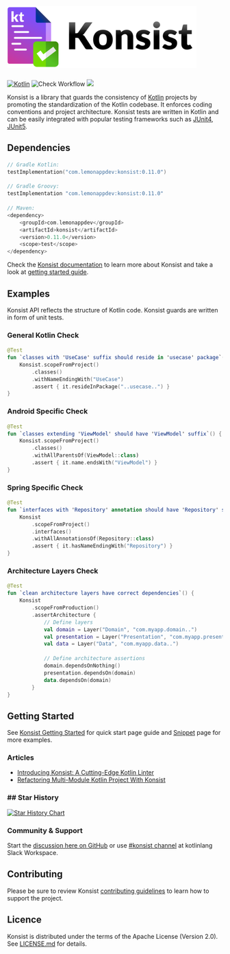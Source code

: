 ![Konsist](misc/page-konsist-logo.png)
==========

[![Kotlin](https://img.shields.io/badge/Kotlin-blue.svg?style=flat&logo=kotlin)](https://kotlinlang.org)
![Check Workflow](https://github.com/LemonAppDev/konsist/actions/workflows/check.yml/badge.svg)
[<img src="https://img.shields.io/maven-central/v/com.lemonappdev/konsist?label=Release"/>](https://central.sonatype.com/artifact/com.lemonappdev/konsist)

Konsist is a library that guards the consistency of [Kotlin](https://kotlinlang.org/) projects by promoting the
standardization of the Kotlin codebase. It enforces coding conventions and project architecture. Konsist
tests are written in Kotlin and can be easily integrated with popular testing frameworks such as 
[JUnit4](https://junit.org/junit4/), [JUnit5](https://junit.org/junit5/).

## Dependencies

```kotlin
// Gradle Kotlin:
testImplementation("com.lemonappdev:konsist:0.11.0")

// Gradle Groovy:
testImplementation "com.lemonappdev:konsist:0.11.0"

// Maven:
<dependency>
    <groupId>com.lemonappdev</groupId>
    <artifactId>konsist</artifactId>
    <version>0.11.0</version>
    <scope>test</scope>
</dependency>
```

Check the [Konsist documentation](https://docs.konsist.lemonappdev.com/) to learn more about Konsist and take a 
look at [getting started guide](https://docs.konsist.lemonappdev.com/getting-started/gettingstarted).

## Examples

Konsist API reflects the structure of Kotlin code. Konsist guards are written in form of unit tests.

### General Kotlin Check

```kotlin
@Test
fun `classes with 'UseCase' suffix should reside in 'usecase' package`() {
    Konsist.scopeFromProject()
        .classes()
        .withNameEndingWith("UseCase")
        .assert { it.resideInPackage("..usecase..") }
}
```

### Android Specific Check

```kotlin
@Test
fun `classes extending 'ViewModel' should have 'ViewModel' suffix`() {
    Konsist.scopeFromProject()
        .classes()
        .withAllParentsOf(ViewModel::class)
        .assert { it.name.endsWith("ViewModel") }
}
```

### Spring Specific Check

```kotlin
@Test
fun `interfaces with 'Repository' annotation should have 'Repository' suffix`() {
    Konsist
        .scopeFromProject()
        .interfaces()
        .withAllAnnotationsOf(Repository::class)
        .assert { it.hasNameEndingWith("Repository") }
}
```

### Architecture Layers Check

```kotlin
@Test
fun `clean architecture layers have correct dependencies`() {
    Konsist
        .scopeFromProduction()
        .assertArchitecture {
            // Define layers
            val domain = Layer("Domain", "com.myapp.domain..")
            val presentation = Layer("Presentation", "com.myapp.presentation..")
            val data = Layer("Data", "com.myapp.data..")

            // Define architecture assertions
            domain.dependsOnNothing()
            presentation.dependsOn(domain)
            data.dependsOn(domain)
        }
}
```

## Getting Started

See [Konsist Getting Started](https://docs.konsist.lemonappdev.com/getting-started/gettingstarted) for quick start page
guide and [Snippet](https://docs.konsist.lemonappdev.com/inspiration/snippets) page for more examples.

### Articles

- [Introducing Konsist: A Cutting-Edge Kotlin Linter](https://blog.kotlin-academy.com/introducing-konsist-a-cutting-edge-kotlin-linter-d3ab916a5461)
- [Refactoring Multi-Module Kotlin Project With Konsist](https://medium.com/p/f0de0de59a3d)

### ## Star History

[![Star History Chart](https://api.star-history.com/svg?repos=LemonAppDev/konsist&type=Date)](https://star-history.com/#LemonAppDev/konsist&Date)

### Community & Support

Start the [discussion here on GitHub](https://github.com/LemonAppDev/konsist/discussions) or 
use [#konsist channel](https://kotlinlang.slack.com/archives/C05QG9FD6KS) at kotlinlang Slack Workspace.

## Contributing

Please be sure to review Konsist [contributing guidelines](https://docs.konsist.lemonappdev.com/help/contributing)
to learn how to support the project.

## Licence

Konsist is distributed under the terms of the Apache License (Version 2.0). See [LICENSE.md](LICENSE) for details.

